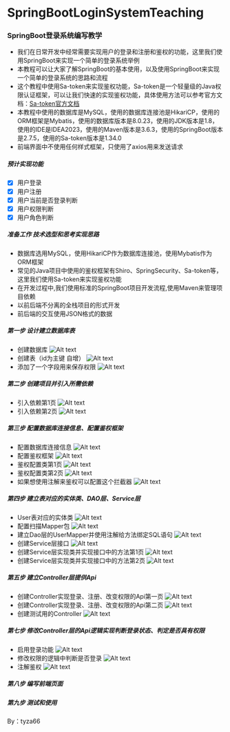 # SpringBootLoginSystemTeaching
### SpringBoot登录系统编写教学
- 我们在日常开发中经常需要实现用户的登录和注册和鉴权的功能，这里我们使用SpringBoot来实现一个简单的登录系统举例
- 本教程可以让大家了解SpringBoot的基本使用，以及使用SpringBoot来实现一个简单的登录系统的思路和流程
- 这个教程中使用Sa-token来实现鉴权功能，Sa-token是一个轻量级的Java权限认证框架，可以让我们快速的实现鉴权功能，具体使用方法可以参考官方文档：[Sa-token官方文档](https://sa-token.cc/doc.html)
- 本教程中使用的数据库是MySQL，使用的数据库连接池是HikariCP，使用的ORM框架是Mybatis，使用的数据库版本是8.0.23，使用的JDK版本是1.8，使用的IDE是IDEA2023，使用的Maven版本是3.6.3，使用的SpringBoot版本是2.7.5，使用的Sa-token版本是1.34.0
- 前端界面中不使用任何样式框架，只使用了axios用来发送请求

##### 预计实现功能
  - [x] 用户登录
  - [x] 用户注册
  - [x] 用户当前是否登录判断
  - [x] 用户权限判断
  - [x] 用户角色判断

##### 准备工作 技术选型和思考实现思路
  - 数据库选用MySQL，使用HikariCP作为数据库连接池，使用Mybatis作为ORM框架
  - 常见的Java项目中使用的鉴权框架有Shiro、SpringSecurity、Sa-token等，这里我们使用Sa-token来实现鉴权功能
  - 在开发过程中,我们使用标准的SpringBoot项目开发流程,使用Maven来管理项目依赖
  - 以前后端不分离的全栈项目的形式开发
  - 前后端的交互使用JSON格式的数据

##### 第一步 设计建立数据库表
  - 创建数据库
    ![Alt text](./%E6%95%99%E7%A8%8B%E5%9B%BE%E7%89%87/%E5%88%9B%E5%BB%BA%E6%95%B0%E6%8D%AE%E5%BA%93.png)
  - 创建表（id为主键 自增）
    ![Alt text](./%E6%95%99%E7%A8%8B%E5%9B%BE%E7%89%87/%E5%BB%BA%E8%A1%A8.png)
  - 添加了一个字段用来保存权限
    ![Alt text](./%E6%95%99%E7%A8%8B%E5%9B%BE%E7%89%87/%E6%B7%BB%E5%8A%A0%E4%BA%86%E4%B8%80%E4%B8%AA%E5%AD%97%E6%AE%B5%E7%94%A8%E6%9D%A5%E5%8C%BA%E5%88%86%E6%9D%83%E9%99%90.png)

##### 第二步 创建项目并引入所需依赖
  - 引入依赖第1页
    ![Alt text](./%E6%95%99%E7%A8%8B%E5%9B%BE%E7%89%87/%E5%BC%95%E5%85%A5%E4%BE%9D%E8%B5%961.png)
  - 引入依赖第2页
    ![Alt text](./%E6%95%99%E7%A8%8B%E5%9B%BE%E7%89%87/%E5%BC%95%E5%85%A5%E4%BE%9D%E8%B5%962.png)

##### 第三步 配置数据库连接信息、配置鉴权框架
  - 配置数据库连接信息
    ![Alt text](./%E6%95%99%E7%A8%8B%E5%9B%BE%E7%89%87/%E9%85%8D%E7%BD%AE%E6%95%B0%E6%8D%AE%E5%BA%93%E8%BF%9E%E6%8E%A5%E4%BF%A1%E6%81%AF.png)
   - 配置鉴权框架
    ![Alt text](./%E6%95%99%E7%A8%8B%E5%9B%BE%E7%89%87/%E9%85%8D%E7%BD%AE%E9%89%B4%E6%9D%83%E6%A1%86%E6%9E%B6.png) 
  - 鉴权配置类第1页
    ![Alt text](./%E6%95%99%E7%A8%8B%E5%9B%BE%E7%89%87/%E9%89%B4%E6%9D%83%E9%85%8D%E7%BD%AE%E7%B1%BB1.png) 
  - 鉴权配置类第2页
    ![Alt text](./%E6%95%99%E7%A8%8B%E5%9B%BE%E7%89%87/%E9%89%B4%E6%9D%83%E9%85%8D%E7%BD%AE%E7%B1%BB2.png) 
  - 如果想使用注解来鉴权可以配置这个拦截器
    ![Alt text](./%E6%95%99%E7%A8%8B%E5%9B%BE%E7%89%87/%E9%85%8D%E7%BD%AE%E6%8B%A6%E6%88%AA%E5%99%A8%E4%BB%A5%E6%94%AF%E6%8C%81%E6%B3%A8%E8%A7%A3.png) 
##### 第四步 建立表对应的实体类、DAO层、Service层
  - User表对应的实体类
    ![Alt text](./%E6%95%99%E7%A8%8B%E5%9B%BE%E7%89%87/%E7%94%A8%E6%88%B7%E5%AE%9E%E4%BD%93%E7%B1%BB.png)
  - 配置扫描Mapper包
    ![Alt text](./%E6%95%99%E7%A8%8B%E5%9B%BE%E7%89%87/%E6%89%AB%E6%8F%8FMapper%E5%8C%85.png)
  - 建立Dao层的UserMapper并使用注解给方法绑定SQL语句
    ![Alt text](./%E6%95%99%E7%A8%8B%E5%9B%BE%E7%89%87/%E5%BB%BA%E7%AB%8BDao%E5%B1%82%E7%9A%84Mapper.png)
  - 创建Service层接口
    ![Alt text](./%E6%95%99%E7%A8%8B%E5%9B%BE%E7%89%87/%E5%88%9B%E5%BB%BAService%E5%B1%82%E6%8E%A5%E5%8F%A3.png)
  - 创建Service层实现类并实现接口中的方法第1页
    ![Alt text](./%E6%95%99%E7%A8%8B%E5%9B%BE%E7%89%87/Service%E5%AE%9E%E7%8E%B0%E7%B1%BB1.png)
  - 创建Service层实现类并实现接口中的方法第2页
    ![Alt text](./%E6%95%99%E7%A8%8B%E5%9B%BE%E7%89%87/Services%E5%AE%9E%E7%8E%B0%E7%B1%BB2.png)

##### 第五步 建立Controller层提供Api
  - 创建Controller实现登录、注册、改变权限的Api第一页
    ![Alt text](./%E6%95%99%E7%A8%8B%E5%9B%BE%E7%89%87/controller1.png)
  - 创建Controller实现登录、注册、改变权限的Api第二页
    ![Alt text](./%E6%95%99%E7%A8%8B%E5%9B%BE%E7%89%87/controller2.png)
  - 创建测试用的Controller
    ![Alt text](./%E6%95%99%E7%A8%8B%E5%9B%BE%E7%89%87/%E6%B5%8B%E8%AF%95%E7%94%A8controller.png)

##### 第七步 修改Controller层的Api逻辑实现判断登录状态、判定是否具有权限
  - 启用登录功能
    ![Alt text](./%E6%95%99%E7%A8%8B%E5%9B%BE%E7%89%87/%E5%90%AF%E7%94%A8%E7%99%BB%E5%BD%95%E5%8A%9F%E8%83%BD.png)
  - 修改权限的逻辑中判断是否登录
    ![Alt text](./%E6%95%99%E7%A8%8B%E5%9B%BE%E7%89%87/%E5%88%A4%E6%96%AD%E6%98%AF%E5%90%A6%E7%99%BB%E5%BD%95.png)
  - 注解鉴权
    ![Alt text](./%E6%95%99%E7%A8%8B%E5%9B%BE%E7%89%87/%E6%B3%A8%E8%A7%A3%E9%89%B4%E6%9D%83.png)

##### 第八步 编写前端页面

##### 第九步 测试和使用

By：tyza66